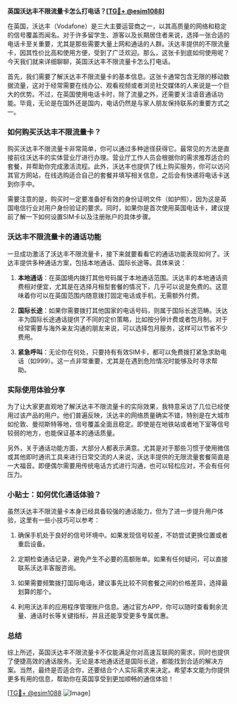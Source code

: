 **英国沃达丰不限流量卡怎么打电话？[[TG💪+ @esim1088](https://t.me/s/esim1088)]**

在英国，沃达丰（Vodafone）是三大主要运营商之一，以其高质量的网络和稳定的信号覆盖而闻名。对于许多留学生、游客以及长期居住者来说，选择一张合适的电话卡至关重要，尤其是那些需要大量上网和通话的人群。沃达丰提供的不限流量卡，因其性价比高和使用方便，受到了广泛欢迎。那么，这张卡到底如何使用呢？今天我们就来详细聊聊，英国沃达丰不限流量卡怎么打电话。

首先，我们需要了解沃达丰不限流量卡的基本信息。这张卡通常包含无限的移动数据流量，这对于经常需要在线办公、观看视频或者浏览社交媒体的人来说是一个巨大的优势。不过，在英国使用电话卡时，除了流量之外，还需要关注语音通话功能。毕竟，无论是在国外还是国内，电话仍然是与家人朋友保持联系的重要方式之一。

### 如何购买沃达丰不限流量卡？

购买沃达丰不限流量卡非常简单，你可以通过多种途径获得它。最常见的方法是直接前往沃达丰的实体营业厅进行办理。营业厅工作人员会根据你的需求推荐适合的套餐，并帮助你完成激活流程。此外，沃达丰也提供了线上购买服务，你可以访问其官方网站，在线选购适合自己的套餐并填写相关信息，之后会有快递将电话卡送到你手中。

需要注意的是，购买时一定要准备好有效的身份证明文件（如护照），因为这是英国电信行业对用户身份验证的要求。同时，如果你是首次使用英国电话卡，建议提前了解一下如何设置SIM卡以及注册账户的具体步骤。

### 沃达丰不限流量卡的通话功能

一旦成功激活了沃达丰不限流量卡，接下来就要看看它的通话功能表现如何了。沃达丰提供多种通话方案，包括本地通话、国际长途等。具体来说：

1. **本地通话**：在英国境内拨打其他号码属于本地通话范围。沃达丰的本地通话资费相对便宜，尤其是在选择月租型套餐的情况下，几乎可以说是免费的。这意味着你可以在英国范围内随意拨打固定电话或手机，无需额外付费。
   
2. **国际长途**：如果你需要拨打其他国家的电话号码，则属于国际长途范畴。沃达丰为国际长途通话提供了不同的定价策略，比如按分钟计费或者包月制。对于经常需要与海外亲友沟通的朋友来说，可以选择包月服务，这样可以节省不少费用。

3. **紧急呼叫**：无论你在何处，只要持有有效SIM卡，都可以免费拨打紧急求助电话（如999）。这一点非常重要，尤其是在遇到危险情况时能够及时寻求帮助。

### 实际使用体验分享

为了让大家更直观地了解沃达丰不限流量卡的实际效果，我特意采访了几位已经使用过该产品的用户。他们普遍反映，沃达丰的网络质量确实不错，特别是在大城市如伦敦、曼彻斯特等地，信号覆盖全面且稳定。即使是在地铁站或者地下室等信号较弱的地方，也能保证基本的通话质量。

另外，关于通话功能方面，大部分人都表示满意。尤其是对于那些习惯于使用微信或其他即时通讯工具来进行日常交流的人来说，沃达丰提供的无限流量套餐简直是一大福音。即便偶尔需要用传统电话方式进行沟通，也可以轻松应对，不会有任何压力。

### 小贴士：如何优化通话体验？

虽然沃达丰不限流量卡本身已经具备较强的通话能力，但为了进一步提升用户体验，这里有一些小技巧可以参考：

1. 确保手机处于良好的信号环境中。如果发现信号较差，不妨尝试更换位置或者重启设备。
   
2. 定期检查通话记录，避免产生不必要的高额账单。如果有任何疑问，可以直接联系沃达丰客服咨询。

3. 如果需要频繁拨打国际电话，建议事先比较不同套餐之间的价格差异，选择最划算的那个。

4. 利用沃达丰的应用程序管理账户信息。通过官方APP，你可以随时查看剩余流量、通话时长等关键指标，并且还能享受更多专属优惠。

### 总结

综上所述，英国沃达丰不限流量卡不仅能满足你对高速互联网的需求，同时也提供了便捷高效的通话服务。无论是本地通话还是国际长途，都能找到合适的解决方案。当然，最终是否适合你，还要结合个人实际需求来决定。希望本文能为你提供更多有用的信息，帮助你在英国享受到更加顺畅的通信体验！

[[TG💪+ @esim1088](https://t.me/s/esim1088) ![Image](https://i.postimg.cc/4NQfJmqS/Snipaste-2025-05-13-00-14-12.png)]
